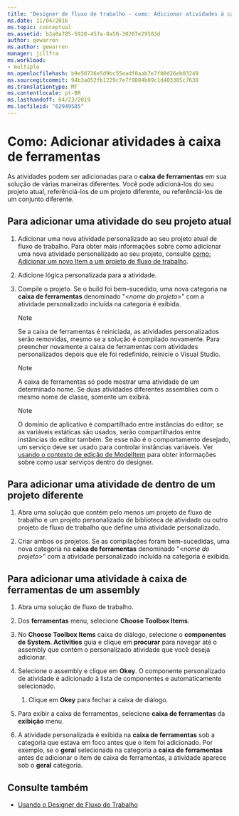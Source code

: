 ```yaml
---
title: 'Designer de fluxo de trabalho - como: Adicionar atividades à caixa de ferramentas'
ms.date: 11/04/2016
ms.topic: conceptual
ms.assetid: b3a8a785-5928-457a-8a50-30267e29503d
author: gewarren
ms.author: gewarren
manager: jillfra
ms.workload:
- multiple
ms.openlocfilehash: b9e50736e5d9bc55eadf0aab7e7f00d26eb03249
ms.sourcegitcommit: 94b3a052fb1229c7e7f8804b09c1d403385c7630
ms.translationtype: MT
ms.contentlocale: pt-BR
ms.lasthandoff: 04/23/2019
ms.locfileid: "62949585"
---
```

# <a name="how-to-add-activities-to-the-toolbox"></a>Como: Adicionar atividades à caixa de ferramentas

As atividades podem ser adicionadas para o **caixa de ferramentas** em sua solução de várias maneiras diferentes. Você pode adicioná-los do seu projeto atual, referênciá-los de um projeto diferente, ou referênciá-los de um conjunto diferente.

## <a name="to-add-an-activity-from-within-your-current-project"></a>Para adicionar uma atividade do seu projeto atual

1. Adicionar uma nova atividade personalizado ao seu projeto atual de fluxo de trabalho. Para obter mais informações sobre como adicionar uma nova atividade personalizado ao seu projeto, consulte [como: Adicionar um novo Item a um projeto de fluxo de trabalho](../workflow-designer/how-to-add-a-new-item-to-a-workflow-project.md).

2. Adicione lógica personalizada para a atividade.

3. Compile o projeto. Se o build foi bem-sucedido, uma nova categoria na **caixa de ferramentas** denominado "\<*nome do projeto*>" com a atividade personalizado incluída na categoria é exibida.

    > [!NOTE]
    > Se a caixa de ferramentas é reiniciada, as atividades personalizados serão removidas, mesmo se a solução é compilado novamente. Para preencher novamente a caixa de ferramentas com atividades personalizados depois que ele foi redefinido, reinicie o Visual Studio.

    > [!NOTE]
    > A caixa de ferramentas só pode mostrar uma atividade de um determinado nome. Se duas atividades diferentes assemblies com o mesmo nome de classe, somente um exibirá.

    > [!NOTE]
    > O domínio de aplicativo é compartilhado entre instâncias do editor; se as variáveis estáticas são usados, serão compartilhados entre instâncias do editor também. Se esse não é o comportamento desejado, um serviço deve ser usado para controlar instâncias variáveis. Ver [usando o contexto de edição de ModelItem](/dotnet/framework/windows-workflow-foundation/using-the-modelitem-editing-context) para obter informações sobre como usar serviços dentro do designer.

## <a name="to-add-an-activity-from-within-a-different-project"></a>Para adicionar uma atividade de dentro de um projeto diferente

1. Abra uma solução que contém pelo menos um projeto de fluxo de trabalho e um projeto personalizado de biblioteca de atividade ou outro projeto de fluxo de trabalho que define uma atividade personalizado.

2. Criar ambos os projetos. Se as compilações foram bem-sucedidas, uma nova categoria na **caixa de ferramentas** denominado "\<*nome do projeto*>" com a atividade personalizado incluída na categoria é exibida.

## <a name="to-add-an-activity-to-the-toolbox-from-an-assembly"></a>Para adicionar uma atividade à caixa de ferramentas de um assembly

1. Abra uma solução de fluxo de trabalho.

2. Dos **ferramentas** menu, selecione **Choose Toolbox Items**.

3. No **Choose Toolbox Items** caixa de diálogo, selecione o **componentes de System. Activities** guia e clique em **procurar** para navegar até o assembly que contém o personalizado atividade que você deseja adicionar.

4. Selecione o assembly e clique em **Okey**. O componente personalizado de atividade é adicionado à lista de componentes e automaticamente selecionado.

    1. Clique em **Okey** para fechar a caixa de diálogo.

5. Para exibir a caixa de ferramentas, selecione **caixa de ferramentas** da **exibição** menu.

6. A atividade personalizada é exibida na **caixa de ferramentas** sob a categoria que estava em foco antes que o item foi adicionado. Por exemplo, se o **geral** selecionada na categoria a **caixa de ferramentas** antes de adicionar o item de caixa de ferramentas, a atividade aparece sob o **geral** categoria.

## <a name="see-also"></a>Consulte também

- [Usando o Designer de Fluxo de Trabalho](developing-applications-with-the-workflow-designer.md)